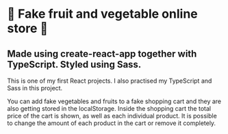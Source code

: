 # 🍏 Fake fruit and vegetable online store 🍏

## Made using create-react-app together with TypeScript. Styled using Sass.

This is one of my first React projects. I also practised my TypeScript and Sass in this project. 

You can add fake vegetables and fruits to a fake shopping cart and they are also getting stored in the localStorage. Inside the shopping cart the total price of the cart is shown, as well as each individual product. It is possible to change the amount of each product in the cart or remove it completely.


